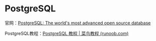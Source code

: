 # PostgreSQL

官网：[PostgreSQL: The world's most advanced open source database](https://www.postgresql.org/)

PostgreSQL教程：[PostgreSQL 教程 | 菜鸟教程 (runoob.com)](https://www.runoob.com/postgresql/postgresql-tutorial.html)
